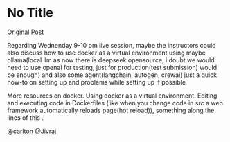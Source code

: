 # No Title

[Original Post](https://discourse.onlinedegree.iitm.ac.in/t/164277/26)

<p>Regarding Wednenday 9-10 pm live session, maybe the instructors could also discuss how to use docker as a virtual environment using maybe ollama(local llm as now there is deepseek opensource, i doubt we would need to use openai for testing, just for production(test submission)  would be enough) and also some agent(langchain, autogen, crewai) just a quick how-to on setting up and problems while setting up if possible</p>
<p>More resources on docker. Using docker as a virtual environment. Editing and executing code in Dockerfiles (like when you change code in src a web framework automatically reloads page(hot reload)), something along the lines of this .</p>
<p><a class="mention" href="/u/carlton">@carlton</a> <a class="mention" href="/u/jivraj">@Jivraj</a></p>